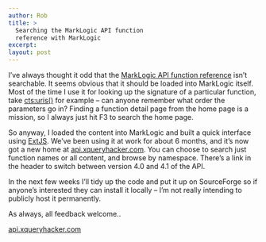 ```yaml
---
author: Rob
title: >
  Searching the MarkLogic API function
  reference with MarkLogic
excerpt:
layout: post
---
```


I’ve always thought it odd that the [MarkLogic API function reference][1] isn’t searchable. It seems obvious that it should be loaded into MarkLogic itself. Most of the time I use it for looking up the signature of a particular function, take [cts:uris()][2] for example – can anyone remember what order the parameters go in? Finding a function detail page from the home page is a mission, so I always just hit F3 to search the home page.

So anyway, I loaded the content into MarkLogic and built a quick interface using [ExtJS][3]. We’ve been using it at work for about 6 months, and it’s now got a new home at [api.xqueryhacker.com][4]. You can choose to search just function names or all content, and browse by namespace. There’s a link in the header to switch between version 4.0 and 4.1 of the API.

In the next few weeks I’ll tidy up the code and put it up on SourceForge so if anyone’s interested they can install it locally – I’m not really intending to publicly host it permanently.

As always, all feedback welcome..

[api.xqueryhacker.com][4]

 [1]: http://developer.marklogic.com/pubs/4.1/apidocs/All.html
 [2]: http://developer.marklogic.com/pubs/4.1/apidocs/Lexicons.html#cts:uris
 [3]: http://www.extjs.com
 [4]: http://api.xqueryhacker.com